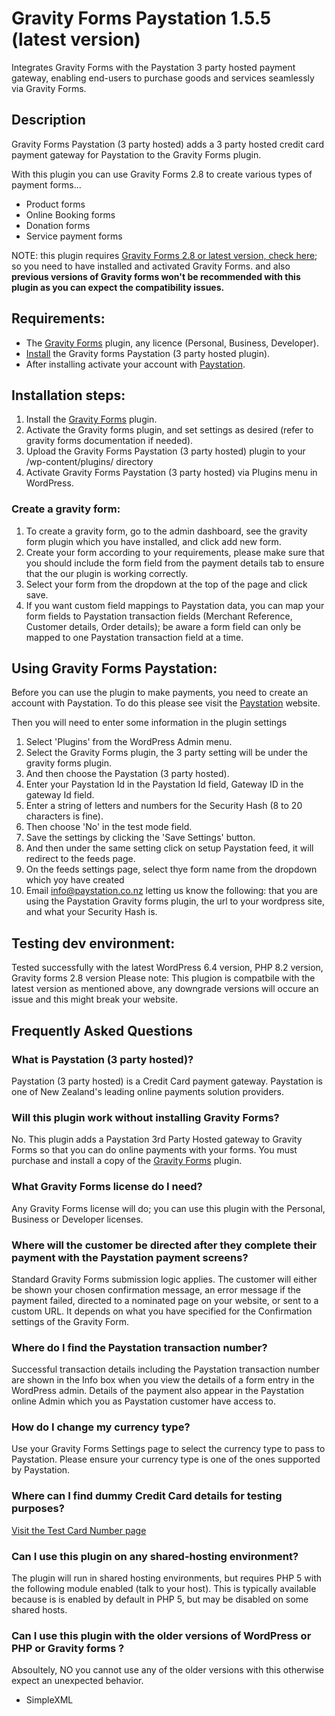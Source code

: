 # Gravity Forms Paystation 1.5.5 (latest version)

Integrates Gravity Forms with the Paystation 3 party hosted payment gateway, enabling end-users to purchase goods and services seamlessly via Gravity Forms.

## Description

Gravity Forms Paystation (3 party hosted) adds a 3 party hosted credit card payment gateway for Paystation to the Gravity Forms plugin.

With this plugin you can use Gravity Forms 2.8 to create various types of payment forms...

* Product forms
* Online Booking forms
* Donation forms
* Service payment forms

NOTE: this plugin requires [Gravity Forms 2.8 or latest version, check here](https://www.gravityforms.com/); so you need to have installed and activated Gravity Forms.
and also **previous versions of Gravity forms won't be recommended with this plugin as you can expect the compatibility issues.**

## Requirements:

* The [Gravity Forms](http://www.gravityforms.com/) plugin, any licence (Personal, Business, Developer).
* [Install](https://wordpress.org/plugins/gravity-forms-paystation-3-party-hosted/) the Gravity forms Paystation (3 party hosted plugin). 
* After installing activate your account with [Paystation](https://www2.paystation.co.nz/).

## Installation steps:

1. Install the [Gravity Forms](http://www.gravityforms.com/) plugin.
2. Activate the Gravity forms plugin, and set settings as desired (refer to gravity forms documentation if needed).
3. Upload the Gravity Forms Paystation (3 party hosted) plugin to your /wp-content/plugins/ directory
4. Activate Gravity Forms Paystation (3 party hosted) via Plugins menu in WordPress.

### Create a gravity form:

1. To create a gravity form, go to the admin dashboard, see the gravity form plugin which you have installed, and click add new form.
2. Create your form according to your requirements, please make sure that you should include the form field from the payment details tab to ensure that the our plugin is working correctly. 
3. Select your form from the dropdown at the top of the page and click save.
4. If you want custom field mappings to Paystation data, you can map your form fields to Paystation transaction fields (Merchant Reference, Customer details, Order details); be aware
   a form field can only be mapped to one Paystation transaction field at a time.

## Using Gravity Forms Paystation:

Before you can use the plugin to make payments, you need to create an account with Paystation.
To do this please see visit the [Paystation](https://www2.paystation.co.nz/) website.

Then you will need to enter some information in the plugin settings

1. Select 'Plugins' from the WordPress Admin menu.
2. Select the Gravity Forms plugin, the 3 party setting will be under the gravity forms plugin.
3. And then choose the Paystation (3 party hosted).
4. Enter your Paystation Id in the Paystation Id field, Gateway ID in the gateway Id field. 
5. Enter a string of letters and numbers for the Security Hash (8 to 20 characters is fine). 
6. Then choose 'No' in the test mode field. 
7. Save the settings by clicking the 'Save Settings' button. 
8. And then under the same setting click on setup Paystation feed, it will redirect to the feeds page.
9. On the feeds settings page, select thye form name from the dropdown which yoy have created 
10. Email [info@paystation.co.nz](mailto:info@paystation.co.nz) letting us know the following: that you are using the Paystation Gravity forms plugin, the url to your wordpress site, and what your Security Hash is.

## Testing dev environment:

Tested successfully with the latest WordPress 6.4 version, PHP 8.2 version, Gravity forms 2.8 version
Please note: This plugion is compatbile with the latest version as mentioned above, any downgrade versions will occure an issue and this might break your website.

## Frequently Asked Questions

### What is Paystation (3 party hosted)?

Paystation (3 party hosted) is a Credit Card payment gateway. Paystation is one of New Zealand's leading online payments solution providers.

### Will this plugin work without installing Gravity Forms?

No. This plugin adds a Paystation 3rd Party Hosted gateway to Gravity Forms so that you can do online payments with your forms.
You must purchase and install a copy of the [Gravity Forms](http://www.gravityforms.com/) plugin.

### What Gravity Forms license do I need?

Any Gravity Forms license will do; you can use this plugin with the Personal, Business or Developer licenses.

### Where will the customer be directed after they complete their payment with the Paystation payment screens?

Standard Gravity Forms submission logic applies. The customer will either be shown your chosen confirmation message, an error message if the payment failed,
directed to a nominated page on your website, or sent to a custom URL. It depends on what you have specified for the Confirmation settings of the Gravity Form.

### Where do I find the Paystation transaction number?

Successful transaction details including the Paystation transaction number are shown in the Info box when you view the details of a form entry in the WordPress admin.
Details of the payment also appear in the Paystation online Admin which you as Paystation customer have access to.

### How do I change my currency type?

Use your Gravity Forms Settings page to select the currency type to pass to Paystation. Please ensure your currency type is one of the ones supported by Paystation.

### Where can I find dummy Credit Card details for testing purposes?

[Visit the Test Card Number page](https://www2.paystation.co.nz/developers/test-cards/)

### Can I use this plugin on any shared-hosting environment?

The plugin will run in shared hosting environments, but requires PHP 5 with the following module enabled (talk to your host).
This is typically available because is is enabled by default in PHP 5, but may be disabled on some shared hosts.

### Can I use this plugin with the older versions of WordPress or PHP or Gravity forms ?

Absoultely, NO you cannot use any of the older versions with this otherwise expect an unexpected behavior.

* SimpleXML